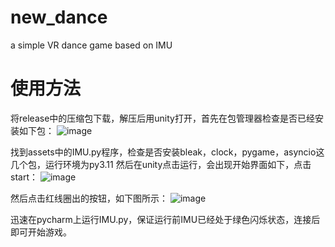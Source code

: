 # new_dance
a simple VR dance game based on IMU
# 使用方法
将release中的压缩包下载，解压后用unity打开，首先在包管理器检查是否已经安装如下包：
![image](https://github.com/r-Hifumi/new_dance/assets/155069897/78b2ed77-5871-4bea-a31b-1d16dc85837a)

找到assets中的IMU.py程序，检查是否安装bleak，clock，pygame，asyncio这几个包，运行环境为py3.11
然后在unity点击运行，会出现开始界面如下，点击start：
![image](https://github.com/r-Hifumi/new_dance/assets/155069897/e9a650c6-baef-48cf-8b97-3bee0bf2c25a)

然后点击红线圈出的按钮，如下图所示：
![image](https://github.com/r-Hifumi/new_dance/assets/155069897/2d521c48-7aac-4500-9ba9-78e056b1851b)

迅速在pycharm上运行IMU.py，保证运行前IMU已经处于绿色闪烁状态，连接后即可开始游戏。
